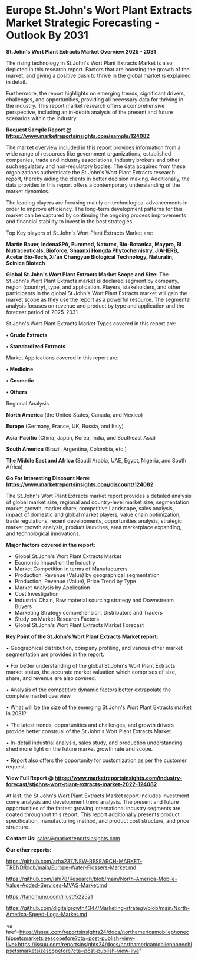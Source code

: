# Europe St.John's Wort Plant Extracts Market Strategic Forecasting - Outlook By 2031

<Strong> St.John's Wort Plant Extracts Market Overview 2025 - 2031</strong>

The rising technology in St.John's Wort Plant Extracts Market is also depicted in this research report. Factors that are boosting the growth of the market, and giving a positive push to thrive in the global market is explained in detail.

Furthermore, the report highlights on emerging trends, significant drivers, challenges, and opportunities, providing all necessary data for thriving in the industry. This report market research offers a comprehensive perspective, including an in-depth analysis of the present and future scenarios within the industry.

<strong>Request Sample Report @ <a href=https://www.marketreportsinsights.com/sample/124082>https://www.marketreportsinsights.com/sample/124082</a></strong>

The market overview included in this report provides information from a wide range of resources like government organizations, established companies, trade and industry associations, industry brokers and other such regulatory and non-regulatory bodies. The data acquired from these organizations authenticate the St.John's Wort Plant Extracts research report, thereby aiding the clients in better decision making. Additionally, the data provided in this report offers a contemporary understanding of the market dynamics.

The leading players are focusing mainly on technological advancements in order to improve efficiency. The long-term development patterns for this market can be captured by continuing the ongoing process improvements and financial stability to invest in the best strategies.

Top Key players of St.John's Wort Plant Extracts Market are:

<strong>Martin Bauer, IndenaSPA, Euromed, Naturex, Bio-Botanica, Maypro, BI Nutraceuticals, Bioforce, Shaanxi Hongda Phytochemistry, JIAHERB, Acetar Bio-Tech, Xi'an Changyue Biological Technology, Naturalin, Scinice Biotech</strong>

<strong><b>Global St.John's Wort Plant Extracts Market Scope and Size:</b></strong>
The St.John's Wort Plant Extracts market is declared segment by company, region (country), type, and application. Players, stakeholders, and other participants in the global St.John's Wort Plant Extracts market will gain the market scope as they use the report as a powerful resource. The segmental analysis focuses on revenue and product by type and application and the forecast period of 2025-2031.

St.John's Wort Plant Extracts Market Types covered in this report are:

<strong>• Crude Extracts

• Standardized Extracts</strong>

Market Applications covered in this report are:

<strong>• Medicine

• Cosmetic

• Others</strong> 

Regional Analysis

<strong>North America</strong> (the United States, Canada, and Mexico)

<strong>Europe</strong> (Germany, France, UK, Russia, and Italy)

<strong>Asia-Pacific</strong> (China, Japan, Korea, India, and Southeast Asia)

<strong>South America</strong> (Brazil, Argentina, Colombia, etc.)

<strong>The Middle East and Africa</strong> (Saudi Arabia, UAE, Egypt, Nigeria, and South Africa)

<strong>Go For Interesting Discount Here: <a href=https://www.marketreportsinsights.com/discount/124082>https://www.marketreportsinsights.com/discount/124082</a></strong>

The St.John's Wort Plant Extracts market report provides a detailed analysis of global market size, regional and country-level market size, segmentation market growth, market share, competitive Landscape, sales analysis, impact of domestic and global market players, value chain optimization, trade regulations, recent developments, opportunities analysis, strategic market growth analysis, product launches, area marketplace expanding, and technological innovations.

<strong><b>Major factors covered in the report:</b></strong>
<ul>
  <li>Global St.John's Wort Plant Extracts Market </li>
  <li>Economic Impact on the Industry</li>
  <li>Market Competition in terms of Manufacturers</li>
  <li>Production, Revenue (Value) by geographical segmentation</li>
  <li>Production, Revenue (Value), Price Trend by Type</li>
  <li>Market Analysis by Application</li>
  <li>Cost Investigation</li>
  <li>Industrial Chain, Raw material sourcing strategy and Downstream Buyers</li>
  <li>Marketing Strategy comprehension, Distributors and Traders</li>
  <li>Study on Market Research Factors</li>
  <li>Global St.John's Wort Plant Extracts Market Forecast</li>
</ul>

<strong><b>Key Point of the St.John's Wort Plant Extracts Market report:</b></strong>

• Geographical distribution, company profiling, and various other market segmentation are provided in the report.

• For better understanding of the global St.John's Wort Plant Extracts market status, the accurate market valuation which comprises of size, share, and revenue are also covered.

• Analysis of the competitive dynamic factors better extrapolate the complete market overview

• What will be the size of the emerging St.John's Wort Plant Extracts market in 2031?

• The latest trends, opportunities and challenges, and growth drivers provide better construal of the St.John's Wort Plant Extracts Market.

• In-detail industrial analysis, sales study, and production understanding shed more light on the future market growth rate and scope.

• Report also offers the opportunity for customization as per the customer request.

<strong><b>View Full Report @ <a href=https://www.marketreportsinsights.com/industry-forecast/stjohns-wort-plant-extracts-market-2022-124082>https://www.marketreportsinsights.com/industry-forecast/stjohns-wort-plant-extracts-market-2022-124082</a></b></strong>


At last, the St.John's Wort Plant Extracts Market report includes investment come analysis and development trend analysis. The present and future opportunities of the fastest growing international industry segments are coated throughout this report. This report additionally presents product specification, manufacturing method, and product cost structure, and price structure.

<strong>Contact Us:</strong>
sales@marketreportsinsights.com

<strong>Our other reports:</strong>

<a href=https://github.com/arha237/NEW-RESEARCH-MARKET-TREND/blob/main/Europe-Water-Flossers-Market.md>https://github.com/arha237/NEW-RESEARCH-MARKET-TREND/blob/main/Europe-Water-Flossers-Market.md</a>

<a href=https://github.com/Ishi78/Research/blob/main/North-America-Mobile-Value-Added-Services-MVAS-Market.md>https://github.com/Ishi78/Research/blob/main/North-America-Mobile-Value-Added-Services-MVAS-Market.md</a>

<a href=https://tanomuno.com/illust/522521>https://tanomuno.com/illust/522521</a>

<a href=https://github.com/digitalgrowth4347/Marketing-strategy/blob/main/North-America-Speed-Logs-Market.md>https://github.com/digitalgrowth4347/Marketing-strategy/blob/main/North-America-Speed-Logs-Market.md</a>

<a href=https://issuu.com/reportsinsights24/docs/northamericamobilephonechipsetsmarketsizescopefore?cta=post-publish-view-live>https://issuu.com/reportsinsights24/docs/northamericamobilephonechipsetsmarketsizescopefore?cta=post-publish-view-live</a>"
